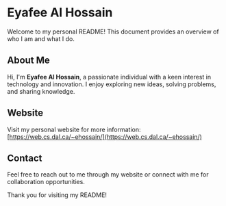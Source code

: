 # Eyafee Al Hossain

Welcome to my personal README! This document provides an overview of who I am and what I do.

## About Me

Hi, I'm **Eyafee Al Hossain**, a passionate individual with a keen interest in technology and innovation. I enjoy exploring new ideas, solving problems, and sharing knowledge.

## Website

Visit my personal website for more information: [https://web.cs.dal.ca/~ehossain/](https://web.cs.dal.ca/~ehossain/)

## Contact

Feel free to reach out to me through my website or connect with me for collaboration opportunities.

Thank you for visiting my README!